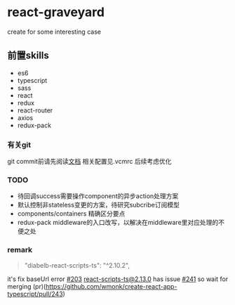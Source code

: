 
# react-graveyard
create for some interesting case

## 前置skills

+ es6
+ typescript
+ sass
+ react
+ redux
+ react-router
+ axios
+ redux-pack

###  有关git
git commit前请先阅读[文档](http://www.ruanyifeng.com/blog/2016/01/commit_message_change_log.html)
相关配置见.vcmrc
后续考虑优化

### TODO

+ 待回调success需要操作component的异步action处理方案
+ 默认控制非stateless变更的方案，待研究subcribe订阅模型
+ components/containers 精确区分要点
+ redux-pack middleware的入口改写，以解决在middleware里对应处理的不便之处

### remark

> "diabelb-react-scripts-ts": "^2.10.2",

it's fix baseUrl error [#203](https://github.com/wmonk/create-react-app-typescript/issues/203)
react-scripts-ts@2.13.0 has issue [#241](https://github.com/wmonk/create-react-app-typescript/issues/241)
so wait for merging (pr)(https://github.com/wmonk/create-react-app-typescript/pull/243)
